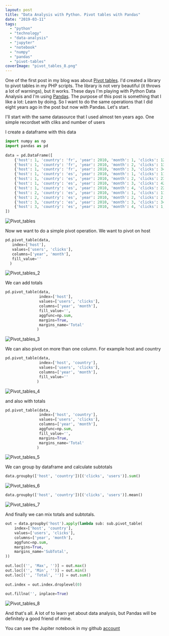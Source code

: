 ```yaml
---
layout: post
title: "Data Analysis with Python. Pivot tables with Pandas"
date: "2019-03-11"
tags: 
  - "python"
  - "technology"
  - "data-analysis"
  - "jupyter"
  - "notebook"
  - "numpy"
  - "pandas"
  - "pivot-tables"
coverImage: "pivot_tables_8.png"
---
```


One of the first post in my blog was about [Pivot tables](http://gonzalo123.com/2010/01/24/pivot-tables-in-php/). I'd created a library to pivot tables in my PHP scripts. The library is not very beautiful (it throws a lot of warnings), but it works. These days I'm playing with Python Data Analysis and I'm using [Pandas](https://pandas.pydata.org). The purpose of this post is something that I like a lot: Learn by doing. So I want to do the same operations that I did eight years ago in the post but now with Pandas. Let's start.

I'll start with the same datasource that I used almost ten years ago. One simple recordset with cliks and number of users

I create a dataframe with this data

```python
import numpy as np
import pandas as pd
 
data = pd.DataFrame([
    {'host': 1, 'country': 'fr', 'year': 2010, 'month': 1, 'clicks': 123, 'users': 4},
    {'host': 1, 'country': 'fr', 'year': 2010, 'month': 2, 'clicks': 134, 'users': 5},
    {'host': 1, 'country': 'fr', 'year': 2010, 'month': 3, 'clicks': 341, 'users': 2},
    {'host': 1, 'country': 'es', 'year': 2010, 'month': 1, 'clicks': 113, 'users': 4},
    {'host': 1, 'country': 'es', 'year': 2010, 'month': 2, 'clicks': 234, 'users': 5},
    {'host': 1, 'country': 'es', 'year': 2010, 'month': 3, 'clicks': 421, 'users': 2},
    {'host': 1, 'country': 'es', 'year': 2010, 'month': 4, 'clicks': 22, 'users': 3},
    {'host': 2, 'country': 'es', 'year': 2010, 'month': 1, 'clicks': 111, 'users': 2},
    {'host': 2, 'country': 'es', 'year': 2010, 'month': 2, 'clicks': 2, 'users': 4},
    {'host': 3, 'country': 'es', 'year': 2010, 'month': 3, 'clicks': 34, 'users': 2},
    {'host': 3, 'country': 'es', 'year': 2010, 'month': 4, 'clicks': 1, 'users': 1}
])
```

![Pivot_tables](/assets/images/pivot_tables.png)

Now we want to do a simple pivot operation. We want to pivot on host

```python
pd.pivot_table(data,
   index=['host'],
   values=['users', 'clicks'],
   columns=['year', 'month'],
   fill_value=''
  )
```

![Pivot_tables_2](/assets/images/pivot_tables_2.png)

We can add totals

```python
pd.pivot_table(data,
               index=['host'],
               values=['users', 'clicks'],
               columns=['year', 'month'],
               fill_value='',
               aggfunc=np.sum,
               margins=True,
               margins_name='Total'
              )
```

![Pivot_tables_3](/assets/images/pivot_tables_3.png)

We can also pivot on more than one column. For example host and country

```python
pd.pivot_table(data,
               index=['host', 'country'],
               values=['users', 'clicks'],
               columns=['year', 'month'],
               fill_value=''
              )
```

![Pivot_tables_4](/assets/images/pivot_tables_4.png)

and also with totals

```python
pd.pivot_table(data,
               index=['host', 'country'],
               values=['users', 'clicks'],
               columns=['year', 'month'],
               aggfunc=np.sum,
               fill_value='',
               margins=True,
               margins_name='Total'
              )
```

![Pivot_tables_5](/assets/images/pivot_tables_5.png)

We can group by dataframe and calculate subtotals

```python
data.groupby(['host', 'country'])[('clicks', 'users')].sum()
```

![Pivot_tables_6](/assets/images/pivot_tables_6.png)

```python
data.groupby(['host', 'country'])[('clicks', 'users')].mean()
```

![Pivot_tables_7](/assets/images/pivot_tables_7.png)

And finally we can mix totals and subtotals.

```python
out = data.groupby('host').apply(lambda sub: sub.pivot_table(
    index=['host', 'country'],
    values=['users', 'clicks'],
    columns=['year', 'month'],
    aggfunc=np.sum,
    margins=True,
    margins_name='SubTotal',
))
 
out.loc[('', 'Max', '')] = out.max()
out.loc[('', 'Min', '')] = out.min()
out.loc[('', 'Total', '')] = out.sum()
 
out.index = out.index.droplevel(0)
 
out.fillna('', inplace=True)
```

![Pivot_tables_8](/assets/images/pivot_tables_8.png)

And that's all. A lot of to learn yet about data analysis, but Pandas will be definitely a good friend of mine.

You can see the Jupiter notebook in my github [account](https://github.com/gonzalo123/pivot.pandas)
